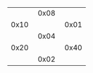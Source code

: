<table>
<tr>
<td colspan="3" style="text-align:center;">0x08</td>
</tr>
<tr>
<td>0x10</td>
<td width="50px">&nbsp;</td>
<td>0x01</td>
</tr>
<tr>
<td colspan="3" style="text-align:center;">0x04</td>
</tr>
<tr>
<td>0x20</td>
<td width="50px">&nbsp;</td>
<td>0x40</td>
</tr>
<tr>
<td colspan="3" style="text-align:center;">0x02</td>
</tr>
</table>